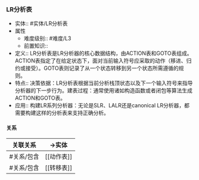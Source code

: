 ###  LR分析表 
- 实体:: #实体/LR分析表 
- 属性
	- 难度级别:: #难度/L3 
	- 前置知识::
- 定义:: LR分析表是LR分析器的核心数据结构，由ACTION表和GOTO表组成。ACTION表指定了在给定状态下，面对当前输入符号应采取的动作（移进、归约或接受）。GOTO表则记录了从一个状态转移到另一个状态所需遵循的规则。
- 特点:: 决策依据：LR分析表根据当前分析栈顶状态以及下一个输入符号来指导分析器的下一步行为。建表过程：通常使用诸如构造函数或者闭包等算法生成ACTION和GOTO表。
- 应用:: 构建LR系列分析器：无论是SLR、LALR还是canonical LR分析器，都需要构建这样的分析表来支持正确分析。
#### 关系
| 关联关系 | ->实体 |
| ---- | ---- |
| #关系/包含 | [[动作表]] |
| #关系/包含 | [[转移表]] |